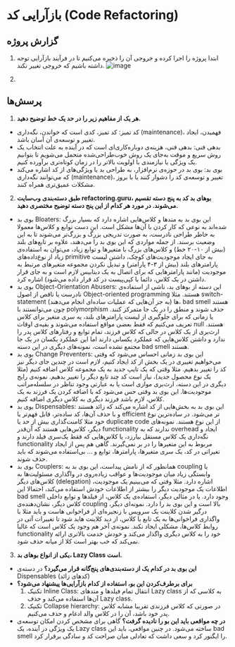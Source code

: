 # بازآرایی کد (Code Refactoring)
## گزارش پروژه
1. ابتدا پروژه را اجرا کرده و خروجی آن را ذخیره می‌کنیم تا در فرآیند بازآرایی توجه داشته باشیم که خروجی تغییر نکند.
![image](https://github.com/msrazavi/Refactoring_MiniJava_Compiler/assets/24840082/720109af-3ec9-41ab-90d4-c0343d74b3a9)


3. 

## پرسش‌ها
1. **هر یک از مفاهیم زیر را در حد یک خط توضیح دهید.**
- کد تمیز: کد تمیز، کدی است که خواندن، نگه‌داری (maintenance)، فهمیدن، ایجاد تغییر و توسعه‌ی آن آسان باشد.
- بدهی فنی: بدهی فنی، هزینه‌ی دوباره‌کاری‌ای است که در آینده به علت انتخاب یک روش سریع و موقت به‌جای یک روش خوب‌طراحی‌شده متحمل می‌شویم تا بتوانیم یک ویژگی یا نیازمندی با اولویت بالاتر را در زمان کوتاه‌تری برآورده کنیم.
- بوی بد: بوی بد در حوزه‌ی نرم‌افزار، به طراحی بد یا ویژگی‌های از کد اشاره می‌کند که می‌توانند نگه‌داری (maintenance)، تغییر و توسعه‌ی کد را دشوار کنند یا با بروز مشکلات عمیق‌تری همراه کنند.
2. **طبق دسته‌بندی وب‌سایت refactoring.guru، بوهای بد کد به پنج دسته تقسیم می‌شوند. در مورد هر کدام از این پنج دسته توضیح مختصری دهید.**
- بوی بد Bloaters: این بوی بد به متدها و کلاس‌هایی اشاره دارد که بسیار بزرگ شده‌اند به نوعی که کار کردن با آن‌ها مشکل است. این دست توابع و کلاس‌ها معمولا به خاطر طراحی نادرست، به صورت تدریجی بزرگ و بزرگ‌تر می‌شوند تا به این وضعیت برسند. از جمله مواردی که این بوی بد را می‌دهند، علاوه بر تابع‌های بلند (بیش از ۱۰-۲۰ خط) و کلاس‌های بزرگ با متغیر‌ها و توابع زیاد، می‌توان به استفاده‌ی زیاد از نوع‌داده‌های primitive به جای ایجاد موجودیت‌های کوچک، داشتن لیست پارامتر‌های بلند (بیش از ۳-۴ پارامتر) و تبدیل نکردن مجموعه متغیرهای مرتبط به موجودیت (مانند پارامتر‌هایی که برای اتصال به یک دیتابیس لازم است و به جای قرار داشتن در یک کلاس، دائما با کپی‌پیست در کد قرار داده می‌شود) اشاره کرد.
- بوی بد Object-Orientation Abusers: این دسته از بو‌های بد،‌ ناشی از استفاده‌ی نادرست یا ناقص از اصول Object-oriented programming هستند. مثلا switch-statement ها (به جز آن‌هایی که عملیات ساده‌ای انجام می‌دهند)، bad smell هستند چون می‌توانستند با polymorphism حذف شوند و منطق را در یک جا متمرکز کنند. یا زمانی که برای جلوگیری از لیست پارامترهای بلند، یه سری متغیر برای کلاس تعریف می‌کنیم که فقط بعضی مواقع استفاده می‌شوند و بقیه‌ی اوقات null هستند. ارث‌بری از یک کلاس در حالی که کلاس فرزند، تمام توابع و رفتارهای کلاس پدر را ندارد و داشتن کلاس‌هایی که عملکرد یکسانی دارند اما این عملکرد یکسان در یک جا مجتمع نشده است، نمونه‌های دیگری در این دسته bad smell هستند.
- بوی بد Change Preventers: این بوی بد زمانی احساس می‌شود که وقتی می‌خواهیم تغییری در یک بخش از کد ایجاد کنیم، لازم است در چندین جای دیگر نیز کد را تغییر بدهیم. مثلا وقتی که یک تایپ جدید به یک مجموعه کلاس اضافه کنیم (مثلا یک نوع محصول جدید)، نیاز است کد چند تابع دیگر را تغییر بدهیم. نمونه‌ی رایج دیگری در این دسته، ارث‌بری موازی است یا به عبارتی وجود تناظر در سلسله‌مراتب موجودیت‌ها. این بوی بد وقتی حس می‌شود که با اضافه کردن یک فرزند به یک کلاس، لازم باشد فرزند دیگری به کلاس دیگری اضافه کنیم.
- بوی بد Dispensables: این بوی بد به بخش‌هایی از کد اشاره می‌کند که زائد هستند و با حذف آن‌ها، کد ساده‌تر، قابل فهم‌تر یا efficient تر می‌شود. در ساده‌ترین نوع خود مثلا کامنت‌گذاری بیش از حد یا duplicate code از این نوع هستند. نمونه‌های دیگر، کلاس‌هایی هستند که آن‌قدر functionality ندارند که به overhead ایجاد و نگه‌داری یک کلاس مستقل بیارزد، یا کلاس‌هایی که فقط یک‌سری فیلد دارند و functionality مربوط به این متغیرها را در بر نمی‌گیرند. گاهی هم پس از ایجاد تغیراتی در کد، یک سری متغیر‌ها، پارامتر‌ها، توابع و ... بی‌استفاده می‌شوند که باید حذف شوند.
- بوی بد Couplers: همانطور که از نامش پیداست، این بوی بد به coupling یا وابستگی زیاد میان موجودیت‌ها و عواقب زیاده‌روی در واگذاری مسئولیت‌ها به کلاس‌های دیگر (delegation) اشاره دارد. مثلا وقتی که می‌بینیم یک موجودیت، اطلاعات یک موجودیت دیگر را بیشتر از اطلاعات خودش استفاده می‌کند، احتمالا این bad smell وجود دارد. یا در مثالی دیگر، استفاده‌ی یک کلاس، از فیلد‌ها و توابع داخلی کلاس دیگر، نشان‌دهنده‌ی coupling بالا است و این بوی بد را دارد. نمونه‌ای دیگر، درگیر شدن کلاینت یک سرویس با زنجیره‌ای از فراخوانی هاست و باید مثلا با واگذاری فراخوانی‌ها به یک تابع یا کلاس، از دید کلاینت هاید شود تا تغییرات آتی در روابط کلاس‌ها، مشکلی ایجاد نکند. نمونه‌ی آخر هم وجود یک کلاس است که غالبا functionality خود را به کلاس دیگری واگذار می‌کند و خودش خدمت بالاتری ارائه نمی‌کند که خب بهتر است کلا از میانه حذف شود.
3. **یکی از انواع بوهای بد، Lazy Class است.**
  - **این بوی بد در کدام یک از دسته‌بندی‌های پنج‌گانه قرار می‌گیرد؟** در دسته‌ی Dispensables (کد‌های زائد)
  - **برای برطرف‌کردن این بو، استفاده از کدام بازآرایی‌ها پیشنهاد می‌شود؟**
    1. تکنیک Inline Class: انتقال تمام فیلدها و متد‌های Lazy class به کلاسی که از آن‌ها استفاده می‌کند و حذف Lazy class.
    2. تکنیک Collapse hierarchy: در صورتی که کلاس فرزندی تقریبا مشابه کلاس پدر خود باشد، آن را در کلاس والد ادغام و حذف می‌کنیم.
- **در چه مواقعی باید این بو را نادیده گرفت؟** گاهی برای مشخص کردن امکان توسعه‌ی یک ویژگی در آینده، یک Lazy class ساخته می‌شود. در چنین مواقعی، باید این bad smell را ایگنور کرد و سعی داشت که تعادلی میان صراحت کد و سادگی برقرار کرد.
